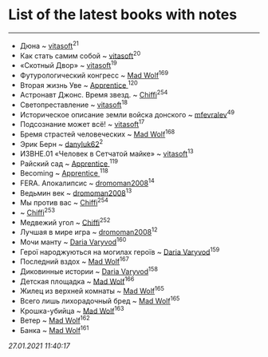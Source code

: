 # List of the latest books with notes
---

* Дюна ~ [vitasoft](users/474/47446642-vkontakte)<sup>21</sup>
* Как стать самим собой ~ [vitasoft](users/474/47446642-vkontakte)<sup>20</sup>
* «Скотный Двор» ~ [vitasoft](users/474/47446642-vkontakte)<sup>19</sup>
* Футурологический конгресс ~ [Mad Wolf](users/947/94738840-vkontakte)<sup>169</sup>
* Вторая жизнь Уве ~ [Apprentice ](users/528/52821952-vkontakte)<sup>120</sup>
* Астронавт Джонс. Время звезд. ~ [Chiffi](users/105/105831994080785626680-google)<sup>254</sup>
* Светопреставление ~ [vitasoft](users/474/47446642-vkontakte)<sup>18</sup>
* Историческое описание земли войска донского ~ [mfevralev](users/140/140966150-vkontakte)<sup>49</sup>
* Подсознание может всё! ~ [vitasoft](users/474/47446642-vkontakte)<sup>17</sup>
* Бремя страстей человеческих ~ [Mad Wolf](users/947/94738840-vkontakte)<sup>168</sup>
* Эрик Берн ~ [danyluk62](users/374/374149854-vkontakte)<sup>2</sup>
* ИЗВНЕ.01 «Человек в Сетчатой майке» ~ [vitasoft](users/474/47446642-vkontakte)<sup>13</sup>
* Райский сад ~ [Apprentice ](users/528/52821952-vkontakte)<sup>119</sup>
* Becoming ~ [Apprentice ](users/528/52821952-vkontakte)<sup>118</sup>
* FERA. Апокалипсис ~ [dromoman2008](users/444/44461886-yandex)<sup>14</sup>
* Ведьмин век ~ [dromoman2008](users/444/44461886-yandex)<sup>13</sup>
* Мы против вас ~ [Chiffi](users/105/105831994080785626680-google)<sup>254</sup>
*  ~ [Chiffi](users/105/105831994080785626680-google)<sup>253</sup>
* Медвежий угол ~ [Chiffi](users/105/105831994080785626680-google)<sup>252</sup>
* Лучшая в мире игра ~ [dromoman2008](users/444/44461886-yandex)<sup>12</sup>
* Мочи манту ~ [Daria Varyvod](users/829/829893410524253-facebook)<sup>160</sup>
* Герої народжуються на могилах героїв ~ [Daria Varyvod](users/829/829893410524253-facebook)<sup>159</sup>
* Последний вздох ~ [Mad Wolf](users/947/94738840-vkontakte)<sup>167</sup>
* Диковинные истории ~ [Daria Varyvod](users/829/829893410524253-facebook)<sup>158</sup>
* Детская площадка ~ [Mad Wolf](users/947/94738840-vkontakte)<sup>166</sup>
* Жилец из верхней комнаты ~ [Mad Wolf](users/947/94738840-vkontakte)<sup>165</sup>
* Всего лишь лихорадочный бред ~ [Mad Wolf](users/947/94738840-vkontakte)<sup>165</sup>
* Крошка-убийца ~ [Mad Wolf](users/947/94738840-vkontakte)<sup>163</sup>
* Ветер ~ [Mad Wolf](users/947/94738840-vkontakte)<sup>162</sup>
* Банка ~ [Mad Wolf](users/947/94738840-vkontakte)<sup>161</sup>


_27.01.2021 11:40:17_
